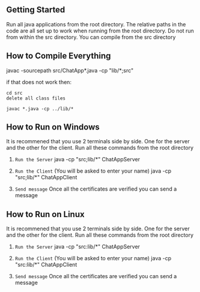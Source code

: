 ## Getting Started

Run all java applications from the root directory. The relative paths in the code are all set up to work when running from the root directory.
Do not run from within the src directory. You can compile from the src directory

## How to Compile Everything

javac -sourcepath src/ChatApp*.java -cp "lib/*;src"

if that does not work then:

    cd src
    delete all class files

    javac *.java -cp ../lib/*

## How to Run on Windows

It is recommened that you use 2 terminals side by side. One for the server and the other for the client.
Run all these commands from the root directory

1) `Run the Server`
    java -cp "src;lib/*" ChatAppServer

2) `Run the Client` (You will be asked to enter your name)
    java -cp "src;lib/*" ChatAppClient

3) `Send message`
    Once all the certificates are verified you can send a message

## How to Run on Linux

It is recommened that you use 2 terminals side by side. One for the server and the other for the client.
Run all these commands from the root directory

1) `Run the Server`
    java -cp "src:lib/*" ChatAppServer

2) `Run the Client` (You will be asked to enter your name)
    java -cp "src:lib/*" ChatAppClient

3) `Send message`
    Once all the certificates are verified you can send a message




